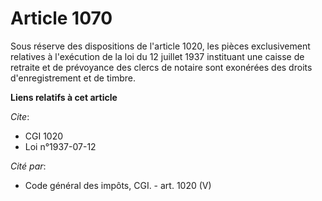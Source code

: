 # Article 1070

Sous réserve des dispositions de l'article 1020, les pièces exclusivement relatives à l'exécution de la loi du 12 juillet
1937 instituant une caisse de retraite et de prévoyance des clercs de notaire sont exonérées des droits d'enregistrement et
de timbre.

**Liens relatifs à cet article**

_Cite_:

  - CGI 1020
  - Loi n°1937-07-12

_Cité par_:

  - Code général des impôts, CGI. - art. 1020 (V)
